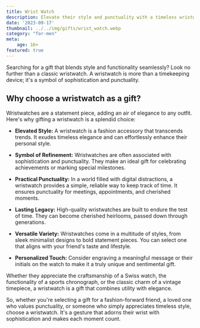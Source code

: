 ```yaml
---
title: Wrist Watch
description: Elevate their style and punctuality with a timeless wristwatch.
date: '2023-09-17'
thumbnail: ../../img/gifts/wrist_watch.webp
category: "for-men"
meta:
    age: 16+
featured: true
---
```

Searching for a gift that blends style and functionality seamlessly? Look no further than a classic wristwatch. A wristwatch is more than a timekeeping device; it's a symbol of sophistication and punctuality.

## Why choose a wristwatch as a gift?

Wristwatches are a statement piece, adding an air of elegance to any outfit. Here's why gifting a wristwatch is a splendid choice:

- **Elevated Style:** A wristwatch is a fashion accessory that transcends trends. It exudes timeless elegance and can effortlessly enhance their personal style.

- **Symbol of Refinement:** Wristwatches are often associated with sophistication and punctuality. They make an ideal gift for celebrating achievements or marking special milestones.

- **Practical Punctuality:** In a world filled with digital distractions, a wristwatch provides a simple, reliable way to keep track of time. It ensures punctuality for meetings, appointments, and cherished moments.

- **Lasting Legacy:** High-quality wristwatches are built to endure the test of time. They can become cherished heirlooms, passed down through generations.

- **Versatile Variety:** Wristwatches come in a multitude of styles, from sleek minimalist designs to bold statement pieces. You can select one that aligns with your friend's taste and lifestyle.

- **Personalized Touch:** Consider engraving a meaningful message or their initials on the watch to make it a truly unique and sentimental gift.

Whether they appreciate the craftsmanship of a Swiss watch, the functionality of a sports chronograph, or the classic charm of a vintage timepiece, a wristwatch is a gift that combines utility with elegance.

So, whether you're selecting a gift for a fashion-forward friend, a loved one who values punctuality, or someone who simply appreciates timeless style, choose a wristwatch. It's a gesture that adorns their wrist with sophistication and makes each moment count.
